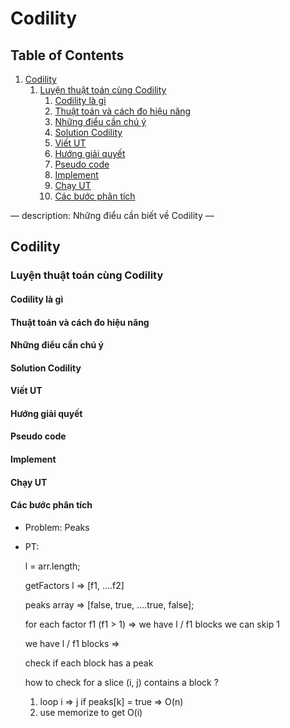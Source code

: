 # Codility

## Table of Contents

1. [Codility](./#orgdb38a81)
   1. [Luyện thuật toán cùng Codility](./#org820bbdb)
      1. [Codility là gì](./#orge64191c)
      2. [Thuật toán và cách đo hiệu năng](./#org79f5c13)
      3. [Những điểu cần chú ý](./#org983c1e1)
      4. [Solution Codility](./#orgf05566b)
      5. [Viết UT](./#orgc0744a0)
      6. [Hướng giải quyết](./#org8e5f391)
      7. [Pseudo code](./#org4d6a26f)
      8. [Implement](./#org506331c)
      9. [Chạy UT](./#orgaa0521c)
      10. [Các bước phân tích](./#org21eb932)

— description: Những điểu cần biết về Codility —

## Codility

### Luyện thuật toán cùng Codility

#### Codility là gì

#### Thuật toán và cách đo hiệu năng

#### Những điểu cần chú ý

#### Solution Codility

#### Viết UT

#### Hướng giải quyết

#### Pseudo code

#### Implement

#### Chạy UT

#### Các bước phân tích

* Problem: Peaks
* PT:

  l = arr.length;

  getFactors l =&gt; \[f1, ….f2\]

  peaks array =&gt; \[false, true, ….true, false\];

  for each factor f1 \(f1 &gt; 1\) =&gt; we have l / f1 blocks we can skip 1

  we have l / f1 blocks =&gt;

  check if each block has a peak

  how to check for a slice \(i, j\) contains a block ?

  1. loop i =&gt; j if peaks\[k\] = true =&gt; O\(n\)
  2. use memorize to get O\(i\)

